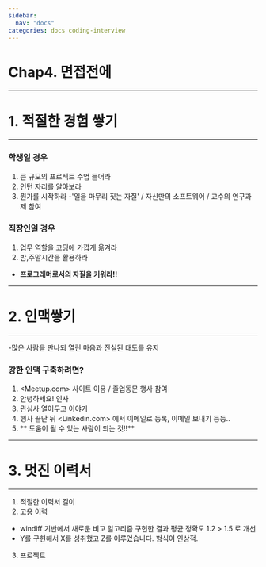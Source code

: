 ```yaml
---
sidebar:
  nav: "docs"
categories: docs coding-interview
---
```


Chap4. 면접전에
============

-----------
# 1. 적절한 경험 쌓기
----------
### 학생일 경우
1. 큰 규모의 프로젝트 수업 들어라
2. 인턴 자리를 알아보라
3. 뭔가를 시작하라
    -'일을 마무리 짓는 자질' / 자신만의 소프트웨어 / 교수의 연구과제 참여

### 직장인일 경우
1. 업무 역할을 코딩에 가깝게 옮겨라
2. 밤,주말시간을 활용하라

- **프로그래머로서의 자질을 키워라!!**

--------------
# 2. 인맥쌓기
-------------
-많은 사람을 만나되 열린 마음과 진실된 태도를 유지
### 강한 인맥 구축하려면?
1. <Meetup.com> 사이트 이용 / 졸업동문 행사 참여
2. 안녕하세요! 인사
3. 관심사 열어두고 이야기
4. 행사 끝난 뒤 <Linkedin.com> 에서 이메일로 등록, 이메일 보내기 등등..
5. ** 도움이 될 수 있는 사람이 되는 것!!**

-------------
# 3. 멋진 이력서
------------
1. 적절한 이력서 길이
2. 고용 이력
  - windiff 기반에서 새로운 비교 알고리즘 구현한 결과 평균 정확도 1.2 > 1.5 로 개선
  - Y를 구현해서 X를 성취했고 Z를 이루었습니다. 형식이 인상적.
3. 프로젝트
